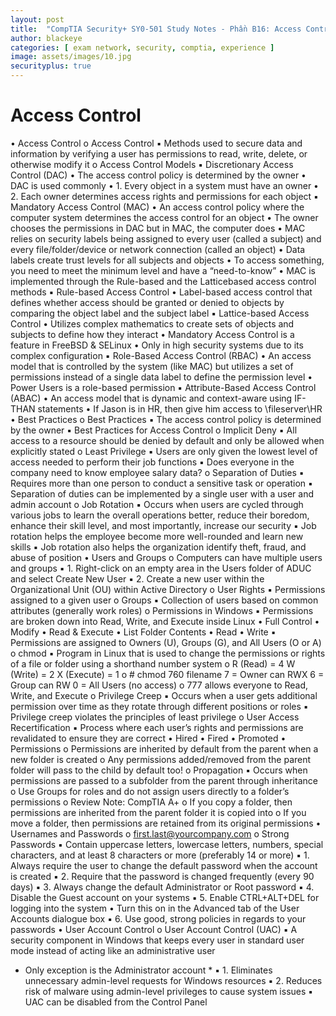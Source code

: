 ```yaml
---
layout: post
title:  "CompTIA Security+ SY0-501 Study Notes - Phần B16: Access Control"
author: blackeye
categories: [ exam network, security, comptia, experience ]
image: assets/images/10.jpg
securityplus: true
---
```


# Access Control
• Access Control
    o Access Control
▪ Methods used to secure data and information by verifying a user has
permissions to read, write, delete, or otherwise modify it
o Access Control Models
▪ Discretionary Access Control (DAC)
• The access control policy is determined by the owner
• DAC is used commonly
• 1. Every object in a system must have an owner
• 2. Each owner determines access rights and permissions for each
object
▪ Mandatory Access Control (MAC)
• An access control policy where the computer system determines
the access control for an object
• The owner chooses the permissions in DAC but in MAC, the
computer does
• MAC relies on security labels being assigned to every user (called
a subject) and every file/folder/device or network connection
(called an object)
• Data labels create trust levels for all subjects and objects
• To access something, you need to meet the minimum level and
have a “need-to-know”
• MAC is implemented through the Rule-based and the Latticebased access control methods
▪ Rule-based Access Control
• Label-based access control that defines whether access should be
granted or denied to objects by comparing the object label and
the subject label
▪ Lattice-based Access Control
• Utilizes complex mathematics to create sets of objects and
subjects to define how they interact
• Mandatory Access Control is a feature in FreeBSD & SELinux
• Only in high security systems due to its complex configuration
▪ Role-Based Access Control (RBAC)
• An access model that is controlled by the system (like MAC) but
utilizes a set of permissions instead of a single data label to define
the permission level
• Power Users is a role-based permission
▪ Attribute-Based Access Control (ABAC)
• An access model that is dynamic and context-aware using IF-THAN
statements
• If Jason is in HR, then give him access to \\fileserver\HR
• Best Practices
o Best Practices
▪ The access control policy is determined by the owner
▪ Best Practices for Access Control
o Implicit Deny
▪ All access to a resource should be denied by default and only be allowed
when explicitly stated
o Least Privilege
▪ Users are only given the lowest level of access needed to perform their
job functions
▪ Does everyone in the company need to know employee salary data?
o Separation of Duties
▪ Requires more than one person to conduct a sensitive task or operation
▪ Separation of duties can be implemented by a single user with a user and
admin account
o Job Rotation
▪ Occurs when users are cycled through various jobs to learn the overall
operations better, reduce their boredom, enhance their skill level, and
most importantly, increase our security
▪ Job rotation helps the employee become more well-rounded and learn
new skills
▪ Job rotation also helps the organization identify theft, fraud, and abuse of
position
• Users and Groups
o Computers can have multiple users and groups
▪ 1. Right-click on an empty area in the Users folder of ADUC and select
Create New User
▪ 2. Create a new user within the Organizational Unit (OU) within Active
Directory
o User Rights
▪ Permissions assigned to a given user
o Groups
▪ Collection of users based on common attributes (generally work roles)
o Permissions in Windows
▪ Permissions are broken down into Read, Write, and Execute inside Linux
• Full Control
• Modify
• Read & Execute
• List Folder Contents
• Read
• Write
▪ Permissions are assigned to Owners (U), Groups (G), and All Users (O or
A)
o chmod
▪ Program in Linux that is used to change the permissions or rights of a file
or folder using a shorthand number system
o R (Read) = 4
W (Write) = 2
X (Execute) = 1
o # chmod 760 filename
7 = Owner can RWX
6 = Group can RW
0 = All Users (no access)
o 777 allows everyone to Read, Write, and Execute
o Privilege Creep
▪ Occurs when a user gets additional permission over time as they rotate
through different positions or roles
▪ Privilege creep violates the principles of least privilege
o User Access Recertification
▪ Process where each user’s rights and permissions are revalidated to
ensure they are correct
• Hired
• Fired
• Promoted
• Permissions
o Permissions are inherited by default from the parent when a new folder is
created
o Any permissions added/removed from the parent folder will pass to the child
by default too!
o Propagation
▪ Occurs when permissions are passed to a subfolder from the parent
through inheritance
o Use Groups for roles and do not assign users directly to a folder’s permissions
o Review Note: CompTIA A+
o If you copy a folder, then permissions are inherited from the parent folder it is
copied into
o If you move a folder, then permissions are retained from its
original permissions
• Usernames and Passwords
o first.last@yourcompany.com
o Strong Passwords
▪ Contain uppercase letters, lowercase letters, numbers, special characters,
and at least 8 characters or more (preferably 14 or more)
▪ 1. Always require the user to change the default password when the
account is created
▪ 2. Require that the password is changed frequently (every 90 days)
▪ 3. Always change the default Administrator or Root password
▪ 4. Disable the Guest account on your systems
▪ 5. Enable CTRL+ALT+DEL for logging into the system
• Turn this on in the Advanced tab of the User Accounts dialogue
box
▪ 6. Use good, strong policies in regards to your passwords
• User Account Control
o User Account Control (UAC)
▪ A security component in Windows that keeps every user in standard user
mode instead of acting like an administrative user
* Only exception is the Administrator account *
▪ 1. Eliminates unnecessary admin-level requests for Windows resources
▪ 2. Reduces risk of malware using admin-level privileges to cause system
issues
▪ UAC can be disabled from the Control Panel